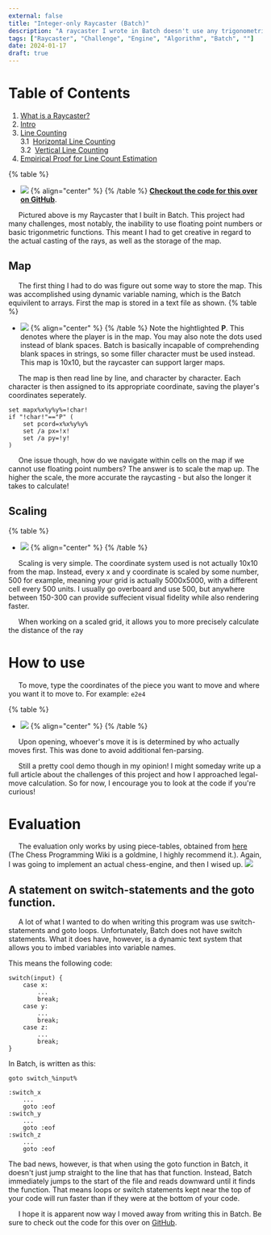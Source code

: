 ```yaml
---
external: false
title: "Integer-only Raycaster (Batch)"
description: "A raycaster I wrote in Batch doesn't use any trigonometric function or non-integers."
tags: ["Raycaster", "Challenge", "Engine", "Algorithm", "Batch", ""]
date: 2024-01-17
draft: true
---
```


# Table of Contents
1. [What is a Raycaster?](#1.-the-fractional-line-symmetry-test)
2. [Intro](#2.-visualization)
3. [Line Counting](#3.-line-counting)\
3.1 &nbsp;[Horizontal Line Counting](#3.1-horizontal-line-counting)\
3.2 &nbsp;[Vertical Line Counting](#3.2-vertical-line-counting)
4. [Empirical Proof for Line Count Estimation](#4.-empirical-proof-for-line-count-estimation)


{% table %}
 * ![](/images/batch_raycaster/batch_raycaster_walking.gif) {% align="center" %}
{% /table %}
[**Checkout the code for this over on GitHub**](https://github.com/nTh0rn/batch-raycaster).

&nbsp;&nbsp;&nbsp;&nbsp;&nbsp;Pictured above is my Raycaster that I built in Batch. This project had many challenges, most notably, the
inability to use floating point numbers or basic trigonmetric functions. This meant I had to get creative in regard to the actual casting of the rays, as well
as the storage of the map.

## Map
&nbsp;&nbsp;&nbsp;&nbsp;&nbsp;The first thing I had to do was figure out some way to store the map. This was accomplished using dynamic variable naming, which is the Batch equivilent to arrays.
First the map is stored in a text file as shown.
{% table %}
 * ![](/images/batch_raycaster/room.txt.png) {% align="center" %}
{% /table %}
Note the hightlighted **P**. This denotes where the player is in the map. You may also note the dots used instead of blank spaces. Batch is basically incapable of comprehending blank spaces in strings, so some filler character must be used instead. This map is 10x10, but the raycaster can support larger maps.

&nbsp;&nbsp;&nbsp;&nbsp;&nbsp;The map is then read line by line, and character by character. Each character is then assigned to its appropriate coordinate, saving the player's coordinates seperately.
```batch
set mapx%x%y%y%=!char!
if "!char!"=="P" (
	set pcord=x%x%y%y%
	set /a px=!x!
	set /a py=!y!
)
```
&nbsp;&nbsp;&nbsp;&nbsp;&nbsp;One issue though, how do we navigate within cells on the map if we cannot use floating point numbers? The answer is to scale the map up. The higher the scale, the more accurate the raycasting - but also the longer it takes to calculate!

## Scaling
{% table %}
 * ![](/images/batch_raycaster/raycaster_scale.png) {% align="center" %}
{% /table %}

&nbsp;&nbsp;&nbsp;&nbsp;&nbsp;Scaling is very simple. The coordinate system used is not actually 10x10 from the map. Instead, every x and y coordinate is scaled by some number, 500 for example, meaning your grid is actually 5000x5000, with a different cell every 500 units. I usually go overboard and use 500, but anywhere between 150-300 can provide suffecient visual fidelity while also rendering faster.

&nbsp;&nbsp;&nbsp;&nbsp;&nbsp;When working on a scaled grid, it allows you to more precisely calculate the distance of the ray
# How to use
&nbsp;&nbsp;&nbsp;&nbsp;&nbsp;To move, type the coordinates of the piece you want to move and where
you want it to move to. For example:
```e2e4```

{% table %}
 * ![](/images/batch_raycaster/raycast_visualized.gif) {% align="center" %}
{% /table %}

&nbsp;&nbsp;&nbsp;&nbsp;&nbsp;Upon opening, whoever's move it is is determined by who actually moves first.
This was done to avoid additional fen-parsing.

&nbsp;&nbsp;&nbsp;&nbsp;&nbsp;Still a pretty cool demo though in my opinion! I might someday write up a full article about the challenges of this project and how I approached legal-move calculation. So for now, I encourage you to look at the code if you're curious!

# Evaluation
&nbsp;&nbsp;&nbsp;&nbsp;&nbsp;The evaluation only works by using piece-tables, obtained from [here](https://www.chessprogramming.org/Simplified_Evaluation_Function) (The Chess Programming Wiki is a goldmine, I highly recommend it.). Again, I was going to implement an actual chess-engine, and then I wised up.
![](/images/chessbit/eval.png)
## A statement on switch-statements and the goto function.
&nbsp;&nbsp;&nbsp;&nbsp;&nbsp;A lot of what I wanted to do when writing this program was use switch-statements and goto loops. Unfortunately, Batch does not have switch statements. What it does have, however, is a dynamic text system that allows you to imbed variables into variable names.

This means the following code:
```
switch(input) {
    case x:
        ...
        break;
    case y:
        ...
        break;
    case z:
        ...
        break;
}
```
In Batch, is written as this:
```
goto switch_%input%

:switch_x
    ...
    goto :eof
:switch_y
    ...
    goto :eof
:switch_z
    ...
    goto :eof
```
The bad news, however, is that when using the goto function in Batch, it doesn't just jump straight to the line that has that function. Instead, Batch immediately jumps to the start of the file and reads downward until it finds the function. That means loops or switch statements kept near the top of your code will run faster than if they were at the bottom of your code.

&nbsp;&nbsp;&nbsp;&nbsp;&nbsp;I hope it is apparent now way I moved away from writing this in Batch. Be sure to check out the code for this over on [GitHub](https://github.com/nTh0rn/chessbit).